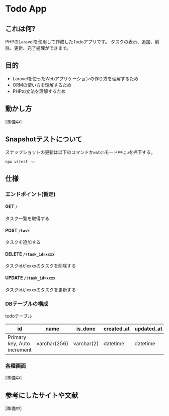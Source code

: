 # Todo App

## これは何?
PHPのLaravelを使用して作成したTodoアプリです。
タスクの表示、追加、削除、更新、完了処理ができます。

## 目的

- Laravelを使ったWebアプリケーションの作り方を理解するため
- ORMの使い方を理解するため
- PHPの文法を理解するため

## 動かし方

[準備中]

## Snapshotテストについて

スナップショットの更新は以下のコマンドか`watch`モード中に`u`を押下する。

```
npx vitest -u
```

## 仕様

### エンドポイント(暫定)

#### GET `/`
タスク一覧を取得する

#### POST `/task`
タスクを追加する

#### DELETE `/?task_id=xxxx`
タスクidがxxxxのタスクを削除する

#### UPDATE `/?task_id=xxxx`
タスクidがxxxxのタスクを更新する

### DBテーブルの構成

todoテーブル

|id|name|is_done|created_at|updated_at|
|--|----|-------|----------|----------|
|Primary key, Auto increment|varchar(256)|varchar(2)|datetime|datetime|

### 各種画面

[準備中]

## 参考にしたサイトや文献

[準備中]
